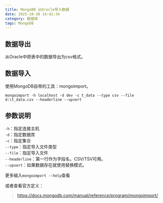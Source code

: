 ```yaml
---
title: MongoDB 从Oracle导入数据
date: 2025-10-30 14:42:34
category: 数据库
tags: MongoDB
---
```


## 数据导出

从Oracle中把表中的数据导出为csv格式。

## 数据导入

使用MongoDB自带的工具：mongoimport。


```
mongoimport -h localhost -d dev -c t_data --type csv --file d:\t_data.csv --headerline --upsert
```
## 参数说明

`-h`：指定连接主机\
`-d`：指定数据库\
`-c`：指定集合\
`--type`：指定导入文件类型\
`--file`：指定导入文件\
`--headerline`：第一行作为字段名，CSV/TSV可用。\
`--upsert`：如果数据存在就使用替换模式。

更多输入`mongoimport --help`查看

或者查看官方定义：
> https://docs.mongodb.com/manual/reference/program/mongoimport/